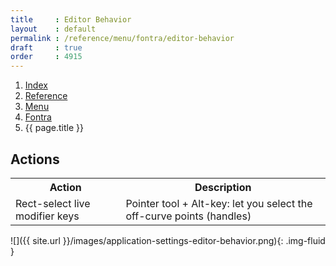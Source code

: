 ```yaml
---
title     : Editor Behavior
layout    : default
permalink : /reference/menu/fontra/editor-behavior
draft     : true
order     : 4915
---
```


<nav aria-label="breadcrumb">
  <ol class="breadcrumb small">
    <li class="breadcrumb-item"><a href="{{ site.url }}">Index</a></li>
    <li class="breadcrumb-item"><a href="{{ site.url }}/reference">Reference</a></li>
    <li class="breadcrumb-item"><a href="{{ site.url }}/reference/menu">Menu</a></li>
    <li class="breadcrumb-item"><a href="{{ site.url }}/reference/menu/fontra">Fontra</a></li>
    <li class="breadcrumb-item active" aria-current="page">{{ page.title }}</li>
  </ol>
</nav>

Actions
-------

<table class='table table-hover'>
<tr>
<th width='35%'>Action</th>
<th width='65%'>Description</th>
</tr>
<tr>
<td>Rect-select live modifier keys</td>
<td>Pointer tool + Alt-key: let you select the off-curve points (handles)</td>
</tr>
</table>

![]({{ site.url }}/images/application-settings-editor-behavior.png){: .img-fluid }

